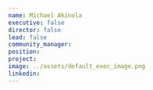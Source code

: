 ```yaml
---
name: Michael Akinola
executive: false
director: false
lead: false
community_manager:   
position:  
project:  
image: ../assets/default_exec_image.png
linkedin: 
---
```


